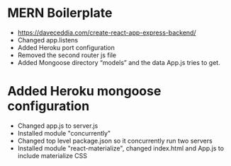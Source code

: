 # MERN Boilerplate
* https://daveceddia.com/create-react-app-express-backend/
* Changed app.listens
* Added Heroku port configuration
* Removed the second router js file
* Added Mongoose directory “models” and the data App.js tries to get.
# Added Heroku mongoose configuration
* Changed app.js to server.js
* Installed module "concurrently"
* Changed top level package.json so it concurrently run two servers
* Installed module "react-materialize", changed index.html and App.js to include materialize CSS